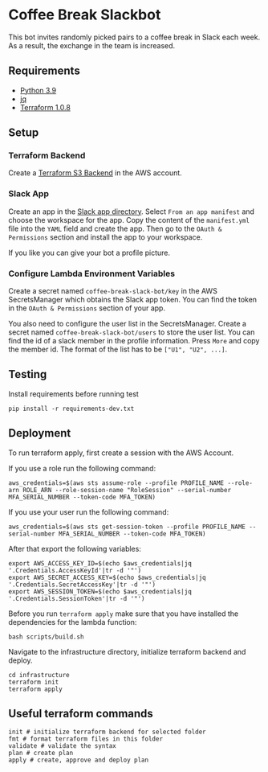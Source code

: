 # Coffee Break Slackbot

This bot invites randomly picked pairs to a coffee break in Slack each week.
As a result, the exchange in the team is increased.

## Requirements
- [Python 3.9](https://www.python.org/)
- [jq](https://stedolan.github.io/jq/manual/)
- [Terraform 1.0.8](https://www.terraform.io/)

## Setup

### Terraform Backend
Create a [Terraform S3 Backend](https://www.terraform.io/language/settings/backends/s3) in the AWS account.

### Slack App
Create an app in the [Slack app directory](https://api.slack.com/apps?new_app=1).
Select `From an app manifest` and choose the workspace for the app.
Copy the content of the `manifest.yml` file into the `YAML` field and create the app.
Then go to the  `OAuth & Permissions` section and install the app to your workspace.

If you like you can give your bot a profile picture.

### Configure Lambda Environment Variables
Create a secret named `coffee-break-slack-bot/key` in the AWS SecretsManager which obtains the Slack app token.
You can find the token in the `OAuth & Permissions` section of your app.

You also need to configure the user list in the SecretsManager. 
Create a secret named `coffee-break-slack-bot/users` to store the user list.
You can find the id of a slack member in the profile information. Press `More` and copy the member id.
The format of the list has to be `["U1", "U2", ...]`.

## Testing
Install requirements before running test
```shell
pip install -r requirements-dev.txt
```

## Deployment
To run terraform apply, first create a session with the AWS Account.

If you use a role run the following command:
```shell
aws_credentials=$(aws sts assume-role --profile PROFILE_NAME --role-arn ROLE_ARN --role-session-name "RoleSession" --serial-number MFA_SERIAL_NUMBER --token-code MFA_TOKEN)
```

If you use your user run the following command:
```shell
aws_credentials=$(aws sts get-session-token --profile PROFILE_NAME --serial-number MFA_SERIAL_NUMBER --token-code MFA_TOKEN)
```

After that export the following variables:
```shell
export AWS_ACCESS_KEY_ID=$(echo $aws_credentials|jq '.Credentials.AccessKeyId'|tr -d '"')
export AWS_SECRET_ACCESS_KEY=$(echo $aws_credentials|jq '.Credentials.SecretAccessKey'|tr -d '"')
export AWS_SESSION_TOKEN=$(echo $aws_credentials|jq '.Credentials.SessionToken'|tr -d '"')
```

Before you run `terraform apply` make sure that you have installed the dependencies for the lambda function:
```shell
bash scripts/build.sh
```

Navigate to the infrastructure directory, initialize terraform backend and deploy.
```shell
cd infrastructure
terraform init
terraform apply
```

## Useful terraform commands
```shell
init # initialize terraform backend for selected folder
fmt # format terraform files in this folder
validate # validate the syntax
plan # create plan
apply # create, approve and deploy plan
```
